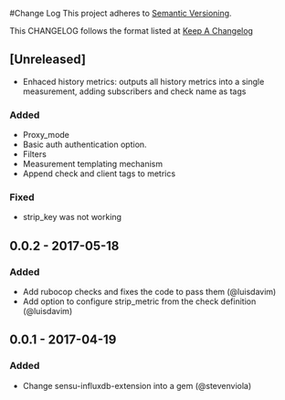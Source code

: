 #Change Log
This project adheres to [Semantic Versioning](http://semver.org/).

This CHANGELOG follows the format listed at [Keep A Changelog](http://keepachangelog.com/)

## [Unreleased]
- Enhaced history metrics: outputs all history metrics into a single measurement, adding subscribers and check name as tags

### Added
- Proxy_mode
- Basic auth authentication option.
- Filters
- Measurement templating mechanism
- Append check and client tags to metrics

### Fixed
- strip_key was not working

## 0.0.2 - 2017-05-18
### Added
- Add rubocop checks and fixes the code to pass them (@luisdavim)
- Add option to configure strip_metric from the check definition (@luisdavim)

## 0.0.1 - 2017-04-19
### Added
- Change sensu-influxdb-extension into a gem (@stevenviola)
